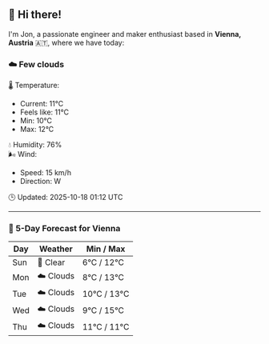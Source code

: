 ## 👋 Hi there!

I'm Jon, a passionate engineer and maker enthusiast based in **Vienna, Austria** 🇦🇹, where we have today:

### ☁️ Few clouds 

🌡️ Temperature: 
* Current: 11°C
* Feels like: 11°C
* Min: 10°C 
* Max: 12°C  

💧 Humidity: 76%  
🌬️ Wind: 
* Speed: 15 km/h 
* Direction: W  

🕒 Updated: 2025-10-18 01:12 UTC

---

### 📅 5-Day Forecast for Vienna

| Day | Weather | Min / Max |
|-----|---------|------------|
| Sun | 🌙 Clear | 6°C / 12°C |
| Mon | ☁️ Clouds | 8°C / 13°C |
| Tue | ☁️ Clouds | 10°C / 13°C |
| Wed | ☁️ Clouds | 9°C / 15°C |
| Thu | ☁️ Clouds | 11°C / 11°C |

